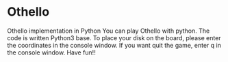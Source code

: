 # Othello
Othello implementation in Python
You can play Othello with python.
The code is written Python3 base.
To place your disk on the board, please enter the coordinates in the console window.
If you want quit the game, enter q in the console window.
Have fun!!
